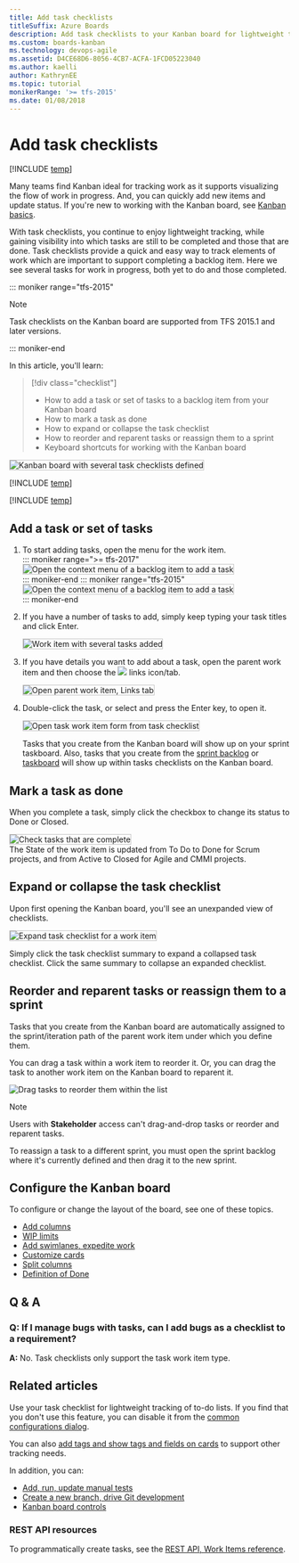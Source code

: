 ```yaml
---
title: Add task checklists
titleSuffix: Azure Boards
description: Add task checklists to your Kanban board for lightweight tracking when working in Azure Boards, Azure DevOps, & Team Foundation Server
ms.custom: boards-kanban 
ms.technology: devops-agile
ms.assetid: D4CE68D6-8056-4CB7-ACFA-1FCD05223040 
ms.author: kaelli
author: KathrynEE
ms.topic: tutorial
monikerRange: '>= tfs-2015'
ms.date: 01/08/2018
---
```


# Add task checklists

[!INCLUDE [temp](../includes/version-vsts-tfs-2015-on.md)]

Many teams find Kanban ideal for tracking work as it supports visualizing the flow of work in progress. And, you can quickly add new items and update status. If you're new to working with the Kanban board, see [Kanban basics](kanban-basics.md).

With task checklists, you continue to enjoy lightweight tracking, while gaining visibility into which tasks are still to be completed and those that are done. Task checklists provide a quick and easy way to track elements of work which are important to support completing a backlog item. Here we see several tasks for work in progress, both yet to do and those completed.

::: moniker range="tfs-2015"

> [!NOTE]  
> Task checklists on the Kanban board are supported from TFS 2015.1 and later versions.

::: moniker-end

In this article, you'll learn:

> [!div class="checklist"]
>
> * How to add a task or set of tasks to a backlog item from your Kanban board
> * How to mark a task as done
> * How to expand or collapse the task checklist
> * How to reorder and reparent tasks or reassign them to a sprint
> * Keyboard shortcuts for working with the Kanban board

<img src="media/kanban-task-checklists.png" alt="Kanban board with several task checklists defined" style="border: 1px solid #C3C3C3;" />  

[!INCLUDE [temp](../includes/prerequisites-kanban.md)]

[!INCLUDE [temp](../includes/open-kanban-board.md)]

## Add a task or set of tasks

1.  To start adding tasks, open the menu for the work item.  
    ::: moniker range=">= tfs-2017"  
    <img src="media/add-tasks-menu-options-vs-ts.png" alt="Open the context menu of a backlog item to add a task" style="border: 1px solid #C3C3C3;" />  
    ::: moniker-end
    ::: moniker range="tfs-2015"
    <img src="media/kanban-board-add-task-checklist.png" alt="Open the context menu of a backlog item to add a task" style="border: 1px solid #C3C3C3;" />  
    ::: moniker-end

2.  If you have a number of tasks to add, simply keep typing your task titles and click Enter.

    <img src="media/kanban-board-task-checklists-added.png" alt="Work item with several tasks added" style="border: 1px solid #C3C3C3;" />  

3.  If you have details you want to add about a task, open the parent work item and then choose the ![ ](../media/icons/icon-links-tab-wi.png) links icon/tab.

    <img src="media/add-task-checklist-open-task.png" alt="Open parent work item, Links tab" style="border: 1px solid #C3C3C3;" />  

4.  Double-click the task, or select and press the Enter key, to open it.

    <img src="media/kanban-board-open-task-form.png" alt="Open task work item form from task checklist" style="border: 1px solid #C3C3C3;" />  

    Tasks that you create from the Kanban board will show up on your sprint taskboard. Also, tasks that you create from the [sprint backlog](../sprints/assign-work-sprint.md) or [taskboard](../sprints/task-board.md) will show up within tasks checklists on the Kanban board.

## Mark a task as done

When you complete a task, simply click the checkbox to change its status to Done or Closed.

<img src="media/kanban-check-done-tasks.png" alt="Check tasks that are complete" style="border: 1px solid #C3C3C3;" /><br/>
The State of the work item is updated from To Do to Done for Scrum projects, and from Active to Closed for Agile and CMMI projects.

## Expand or collapse the task checklist

Upon first opening the Kanban board, you'll see an unexpanded view of checklists.

<img src="media/kanban-board-first-open-collapsed-checklists.png" alt="Expand task checklist for a work item" style="border: 1px solid #C3C3C3;" />

Simply click the task checklist summary to expand a collapsed task checklist. Click the same summary to collapse an expanded checklist.

## Reorder and reparent tasks or reassign them to a sprint

Tasks that you create from the Kanban board are automatically assigned to the sprint/iteration path of the parent work item under which you define them.

You can drag a task within a work item to reorder it. Or, you can drag the task to another work item on the Kanban board to reparent it.

![Drag tasks to reorder them within the list](media/task-checklist-reorder-tasks.png)

> [!NOTE]  
> Users with **Stakeholder** access can't drag-and-drop tasks or reorder and reparent tasks.

To reassign a task to a different sprint, you must open the sprint backlog where it's currently defined and then drag it to the new sprint.

## Configure the Kanban board

To configure or change the layout of the board, see one of these topics.

* [Add columns](add-columns.md)
* [WIP limits](wip-limits.md)
* [Add swimlanes, expedite work](expedite-work.md)
* [Customize cards](../../boards/boards/customize-cards.md)
* [Split columns](split-columns.md)
* [Definition of Done](definition-of-done.md)

## Q & A

### Q: If I manage bugs with tasks, can I add bugs as a checklist to a requirement?

**A:** No. Task checklists only support the task work item type.

## Related articles

Use your task checklist for lightweight tracking of to-do lists. If you find that you don't use this feature, you can disable it from the [common configurations dialog](../../boards/boards/customize-cards.md#annotations).

You can also [add tags and show tags and fields on cards](../../boards/boards/customize-cards.md) to support other tracking needs.

In addition, you can:

* [Add, run, update manual tests](add-run-update-tests.md)
* [Create a new branch, drive Git development](../backlogs/connect-work-items-to-git-dev-ops.md)
* [Kanban board controls](kanban-board-controls.md)

### REST API resources

To programmatically create tasks, see the [REST API, Work Items reference](/rest/api/azure/devops/wit/work%20items).
